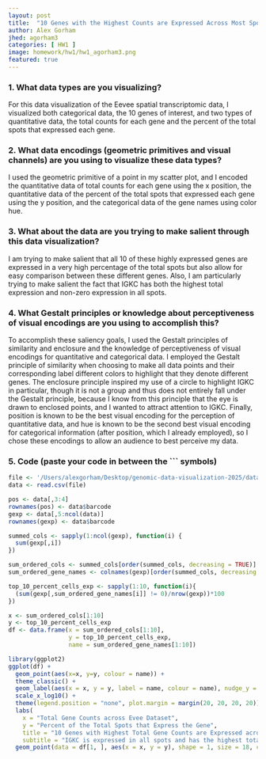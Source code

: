 ```yaml
---
layout: post
title:  "10 Genes with the Highest Counts are Expressed Across Most Spots"
author: Alex Gorham
jhed: agorham3
categories: [ HW1 ]
image: homework/hw1/hw1_agorham3.png
featured: true
---
```


### 1. What data types are you visualizing?
For this data visualization of the Eevee spatial transcriptomic data, I visualized both categorical data, the 10 genes of interest, and two types of quantitative data, the total counts for each gene and the percent of the total spots that expressed each gene.

### 2. What data encodings (geometric primitives and visual channels) are you using to visualize these data types?
I used the geometric primitive of a point in my scatter plot, and I encoded the quantitative data of total counts for each gene using the x position, the quantitative data of the percent of the total spots that expressed each gene using the y position, and the categorical data of the gene names using color hue. 

### 3. What about the data are you trying to make salient through this data visualization? 
I am trying to make salient that all 10 of these highly expressed genes are expressed in a very high percentage of the total spots but also allow for easy comparison between these different genes. Also, I am particularly trying to make salient the fact that IGKC has both the highest total expression and non-zero expression in all spots.

### 4. What Gestalt principles or knowledge about perceptiveness of visual encodings are you using to accomplish this?
To accomplish these saliency goals, I used the Gestalt principles of similarity and enclosure and the knowledge of perceptiveness of visual encodings for quantitative and categorical data. I employed the Gestalt principle of similarity when choosing to make all data points and their corresponding label different colors to highlight that they denote different genes. The enclosure principle inspired my use of a circle to highlight IGKC in particular, though it is not a group and thus does not entirely fall under the Gestalt principle, because I know from this principle that the eye is drawn to enclosed points, and I wanted to attract attention to IGKC. Finally, position is known to be the best visual encoding for the perception of quantitative data, and hue is known to be the second best visual encoding for categorical information (after position, which I already employed), so I chose these encodings to allow an audience to best perceive my data.

### 5. Code (paste your code in between the ``` symbols)
```r
file <- '/Users/alexgorham/Desktop/genomic-data-visualization-2025/data/eevee.csv.gz'
data <- read.csv(file)

pos <- data[,3:4]
rownames(pos) <- data$barcode
gexp <- data[,5:ncol(data)]
rownames(gexp) <- data$barcode

summed_cols <- sapply(1:ncol(gexp), function(i) {
  sum(gexp[,i])
})

sum_ordered_cols <- summed_cols[order(summed_cols, decreasing = TRUE)]
sum_ordered_gene_names <- colnames(gexp)[order(summed_cols, decreasing = TRUE)]

top_10_percent_cells_exp <- sapply(1:10, function(i){
  (sum(gexp[,sum_ordered_gene_names[i]] != 0)/nrow(gexp))*100
})

x <- sum_ordered_cols[1:10]
y <- top_10_percent_cells_exp
df <- data.frame(x = sum_ordered_cols[1:10], 
                 y = top_10_percent_cells_exp,
                 name = sum_ordered_gene_names[1:10])

library(ggplot2)
ggplot(df) + 
  geom_point(aes(x=x, y=y, colour = name)) + 
  theme_classic() + 
  geom_label(aes(x = x, y = y, label = name, colour = name), nudge_y = 0.03, size = 2) + 
  scale_x_log10() +
  theme(legend.position = "none", plot.margin = margin(20, 20, 20, 20)) + 
  labs(
    x = "Total Gene Counts across Evee Dataset",
    y = "Percent of the Total Spots that Express the Gene",
    title = "10 Genes with Highest Total Gene Counts are Expressed across Most Spots",
    subtitle = "IGKC is expressed in all spots and has the highest total gene counts") +
  geom_point(data = df[1, ], aes(x = x, y = y), shape = 1, size = 18, color = "black", stroke = 1)
```